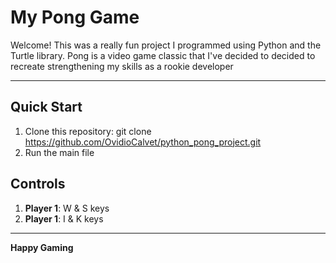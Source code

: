 # My Pong Game

Welcome! This was a really fun project I programmed using Python and the Turtle library. Pong is a video game classic that I've decided to decided to recreate strengthening my skills as a rookie developer



---

## Quick Start

1. Clone this repository: git clone https://github.com/OvidioCalvet/python_pong_project.git
2. Run the main file

## Controls

1. **Player 1**: W & S keys
2. **Player 1**: I & K keys

---

**Happy Gaming**
